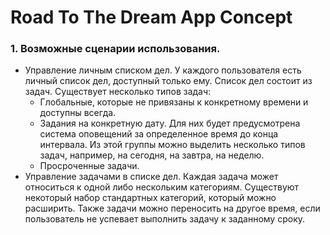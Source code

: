 # Road To The Dream App Concept
### 1. Возможные сценарии использования.

* Управление личным списком дел. У каждого пользователя есть личный список дел, доступный только ему. Список дел состоит из задач. Существует несколько типов задач:
    * Глобальные, которые не привязаны к конкретному времени и доступны всегда.
    * Задания на конкретную дату. Для них будет предусмотрена система 		  оповещений за определенное время до конца интервала. Из этой группы можно выделить несколько типов задач, например, на сегодня, на завтра, на неделю.
    * Просроченные задачи.
* Управление задачами в списке дел. Каждая задача может относиться к одной  либо нескольким категориям. Существуют некоторый набор стандартных категорий, который можно расширить. Также задачи можно переносить на другое время, если пользователь не успевает выполнить задачу к заданному сроку.

